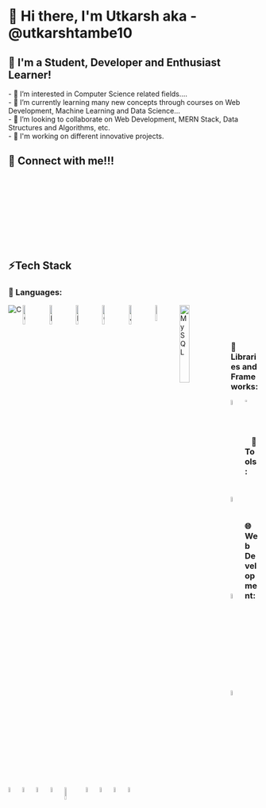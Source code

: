 <h1 dir="auto"> 👋 Hi there, I'm Utkarsh aka - @utkarshtambe10 </h1>

<h2 dir="auto"> 👨 I'm a Student, Developer and Enthusiast Learner! </h2>
<p dir="auto">
- 👀 I’m interested in Computer Science related fields....
</br>
- 🌱 I’m currently learning many new concepts through courses on Web Development, Machine Learning and Data Science...
</br>
- 💞️ I’m looking to collaborate on Web Development, MERN Stack, Data Structures and Algorithms, etc.
</br>
- 📰 I'm working on different innovative projects.
</p>

<h2 dir="auto"> 🔗 Connect with me!!! <h2/>

</br>
</br>
</br>
</br>
</br>

<h2 dir="auto"> ⚡Tech Stack </h2>
<h3 dir="auto"> 📙 Languages: </h3>
<p dir="auto">
<img align="left" alt="C" width"5%" src="https://user-images.githubusercontent.com/89902664/182829094-4eefafa6-a8f0-4ca0-a695-024cfe1b5775.png"/>
<img align="left" alt="C++" width="10%" src="https://user-images.githubusercontent.com/89902664/182829102-f933dbd8-16bd-437d-8ded-d32ab87abb6a.png"/>
<img align="left" alt="Python" width="10%" src="https://user-images.githubusercontent.com/89902664/182829114-5ad0da6a-acf5-4ad5-a990-92fbc51b546f.png"/>
<img align="left" alt="HTML5" width="10%" src="https://user-images.githubusercontent.com/89902664/182822744-0b674c81-8816-4113-8478-2ba3a4078504.png"/>
<img align="left" alt="CSS3" width="10%" src="https://user-images.githubusercontent.com/89902664/182822225-97a02ed7-04aa-4778-9f38-b6cec40b68e0.png"/>
<img align="left" alt="JavaScript" width="10%" src="https://user-images.githubusercontent.com/25181517/117447155-6a868a00-af3d-11eb-9cfe-245df15c9f3f.png"/>
<img align="left" alt="Sass" width="9%" src="https://user-images.githubusercontent.com/89902664/182838309-0294678f-965a-4f17-8008-c5c027f12e93.png"/>
<img align="left" alt="MySQL" width="20%" src="https://user-images.githubusercontent.com/89902664/182837423-de00e039-4d20-41e6-bba3-a527de5e338d.png"/>
</p>
</br>
</br>
</br>

<h3 dir="auto"> 🧩 Libraries and Frameworks: </h3>
<p dir="auto">
<img align="left" alt="Bootstrap" width="5%" src="https://user-images.githubusercontent.com/89902664/182823569-b7c52e46-0a98-457a-8dae-f6b5d1e08edb.png"/>
<img align="left" alt="Gulp.js" width="2%" src="https://user-images.githubusercontent.com/89902664/182838687-3a25bc2d-d8a8-423f-aab5-f5e3ba6cd3b4.png"/>
<img align="left" alt="Jquery" width="5%" src="https://user-images.githubusercontent.com/89902664/182839805-d3253c8e-83b2-491e-b0f3-a4c1f495c276.png"/>
<img align="left" alt="React.js" width="5%" src="https://user-images.githubusercontent.com/89902664/182823227-e8388694-2ea0-4fb7-a760-9c3885e60633.png"/>
<img align="left" alt="Node.js" width="5%" src="https://user-images.githubusercontent.com/89902664/182836945-bbf92a33-82ca-4186-a907-7f4c371349a8.png"/>
<img align="left" alt="Express.js" width="5%" src="https://user-images.githubusercontent.com/89902664/182837189-c60239e1-e8b6-4564-8a79-f544accd1a17.png"/>
<img align="left" alt="MongoDB" width="5%" src="https://user-images.githubusercontent.com/89902664/182834891-e46ca6a8-36b3-485a-9bdd-73a3bd35fbdb.png"/>
<img align="left" alt="npm" width="5%" src="https://user-images.githubusercontent.com/25181517/121401671-49102800-c959-11eb-9f6f-74d49a5e1774.png"/>
<img align="left" alt="OpenCV" width="5%" src="https://user-images.githubusercontent.com/89902664/182840297-7cadca01-ffdb-48a0-88e1-f6914d34f6fb.png"/>
<img align="left" alt="ScikitLearn" width="8%" src="https://user-images.githubusercontent.com/89902664/182840320-c040f644-70af-4125-88bd-b13f44a7688a.png"/>
</p>
</br>
</br>
</br>


<h3 dir="auto"> 🔨 Tools: </h3>
<img align="left" alt="Git" width="5%" src="https://user-images.githubusercontent.com/25181517/117364277-fc4eb280-aebd-11eb-8769-a3583c6a2037.png"/>
<img align="left" alt="GitHub" width="5%" src="https://user-images.githubusercontent.com/25181517/117364276-fc4eb280-aebd-11eb-92ba-8a6ef74b7313.png"/>
<img align="left" alt="Visual Studio" width="5%" src="https://user-images.githubusercontent.com/25181517/182618272-390ab138-7b29-44a0-85a2-62633957d815.png"/>
<img align="left" alt="Postman" width="5%" src="https://user-images.githubusercontent.com/25181517/182618508-1b12183b-5398-48d2-92e7-ff0969a22624.png"/>
<br/>
<br/>
<br/>

<h3> 🌐 Web Development: <h3/>


<br/>
<br/>
<br/>
